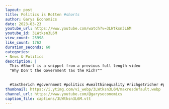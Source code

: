 ```yaml
---
layout: post
title: Politics is Rotten #shorts
author: Garys Economics
date: 2023-03-23
youtube_url: https://www.youtube.com/watch?v=3LWtksn3L6M
youtube_id: 3LWtksn3L6M
view_count: 25998
like_count: 1762
duration_seconds: 60
categories:
- News & Politics
description: |
  This #Short is a snippet from a previous full length video 
  "Why Don't the Government Tax the Rich?"" 
  
  
  #taxtherich #government #politics #wealthinequality #richgetricher #poorgetpoorer #bankrupt  #msm #enoughisenough #georgeosbourne #davidcameron #rishisunak #jeremyhunt #matthancock #kwasikwarteng
thumbnail: https://i.ytimg.com/vi_webp/3LWtksn3L6M/maxresdefault.webp
channel_url: https://www.youtube.com/@garyseconomics
caption_file: captions/3LWtksn3L6M.vtt
---
```

